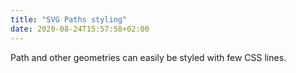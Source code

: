 ```yaml
---
title: "SVG Paths styling"
date: 2020-08-24T15:57:58+02:00
---
```


Path and other geometries can easily be styled with few CSS lines.
